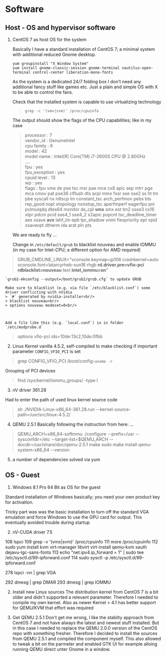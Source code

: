 # Software

## Host - OS and hypervisor software

1. CentOS 7 as host OS for the system

    Basically I have a standard installation of CentOS 7; a minimal system with additional reduced Gnome desktop. <br/>
    
    ```yum groupinstall "X Window System"```<br/>
	```yum install gnome-classic-session gnome-terminal nautilus-open-terminal control-center liberation-mono-fonts```<br/>
    
    As the system is a dedicated 24/7 folding box I don't need any additional fancy stuff like games etc. Just a plain and simple OS with X to be able to control the fans.<br/>
    
    Check that the installed system is capable to use virtualizing technology	 
	>```grep -c '(vmx|svm)' /proc/cpuinfo``` 

	The output should show the flags of the CPU capabilities; like in my case
    > processor	: 7<br/>
	> vendor_id	: GenuineIntel<br/>
	> cpu family	: 6<br/>
	> model		: 42<br/>
	> model name	: Intel(R) Core(TM) i7-2600S CPU @ 2.80GHz<br/>
	> ....<br/>
	> fpu		: yes<br/>
	> fpu_exception	: yes<br/>
	> cpuid level	: 13<br/>
	> wp		: yes<br/>
	> flags		: fpu vme de pse tsc msr pae mce cx8 apic sep mtrr pge mca cmov pat pse36 clflush dts acpi mmx fxsr sse sse2 ss ht tm pbe syscall nx rdtscp lm constant_tsc arch_perfmon pebs bts rep_good nopl xtopology nonstop_tsc aperfmperf eagerfpu pni pclmulqdq dtes64 monitor ds_cpl **vmx** smx est tm2 ssse3 cx16 xtpr pdcm pcid sse4_1 sse4_2 x2apic popcnt tsc_deadline_timer aes xsave **avx** lahf_lm epb tpr_shadow vnmi flexpriority ept vpid xsaveopt dtherm ida arat pln pts<br/>

    We are ready to fly ... <br/>
    
	Change in ```/etc/default/grub``` to blacklist nouveau and enable IOMMU (in my case for Intel-CPU; a different option for AMD required)
> GRUB_CMDLINE_LINUX="vconsole.keymap=jp106 crashkernel=auto  vconsole.font=latarcyrheb-sun16 rhgb **rd.driver.pre=vfio-pci**  **rdblacklist=nouveau** text **intel_iommu=on**"

	`grub2-mkconfig --output=/boot/grub2/grub.cfg` to update GRUB

	Make sure to blacklist (e.g. via file `/etc/blacklist.conf`) some driver conflicting with nVidia
    > `#` generated by nvidia-installer<br/>
	> blacklist nouveau<br/>
	> options nouveau modeset=0<br/>



	Add a file like this (e.g. `local.conf`) in in folder `/etc/modprobe.d`
> options vfio-pci ids=10de:13c2,10de:0fbb


2. Linux Kernel vanilla 4.5.2, self-compiled to make 
checking if important parameter `CONFIG_VFIO_PCI` is set
> grep CONFIG_VFIO_PCI /boot/config-`uname -r`

Grouping of PCI devices
> find /sys/kernel/iommu_groups/ -type l


3. nV driver 361.28

Had to enter the path of used linux kernel source code
> sh ./NVIDIA-Linux-x86_64-361.28.run --kernel-source-path=/usr/src/linux-4.5.2/

4. QEMU 2.5.1 
Basically following the instruction from here: ...

> QEMU_ARCH=x86_64-softmmu
>  ./configure --prefix=/usr --sysconfdir=/etc --target-list=$QEMU_ARCH  --docdir=/usr/share/doc/qemu-2.5.1
> make
> sudo make install
> qemu-system-x86_64 --version

5. a number of dependencies solved via yum




## OS - Guest

1. Windows 8.1 Pro 64 Bit as OS for the guest

Standard installation of Windows basically; you need your own product key for activation.

Tricky part was was the basic installation to turn off the standard VGA emulation and force Windows to use the GPU card for output. This eventually avoided trouble during startup


2. nV-CUDA driver 7.5


  108  lspci
  109  grep -v '(vmx|svm)' /proc/cpuinfo 
  111  more /proc/cpuinfo 
  112   sudo yum install kvm virt-manager libvirt virt-install qemu-kvm xauth dejavu-lgc-sans-fonts
  113  echo "net.ipv4.ip_forward = 1" | sudo tee /etc/sysctl.d/99-ipforward.conf
  114  sudo sysctl -p /etc/sysctl.d/99-ipforward.conf 

 278  lspci -nn | grep VGA
 
   292  dmesg | grep DMAR
  293  dmesg | grep IOMMU


2. Install new Linux sources
The distribution kernel from CentOS 7 is a bit older and didn't supported a relevant parameter. Therefore I needed to compile my own kernel. 
Also as newer Kernel > 4.1 has better support for QEMU/KVM that effort was required

3. Get QEMU 2.5.1 
Don't get me wrong, I like the stabilty approach from CentOS 7 and not have always the latest and newest stuff installed. But in this case I needed to replace the QEMU 2.0.0 version of the CentOS repo with something fresher.
Therefore I decided to install the sources from QEMU 2.5.1 and compiled the component myself. This also allowed to tweak a bit on the parmeter and enabled GTK UI for example alloing running QEMU direct unter Gnome in a window.





